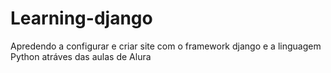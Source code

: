 #  Learning-django
 Apredendo a configurar e criar site com o framework django e a linguagem Python atráves das aulas de Alura
